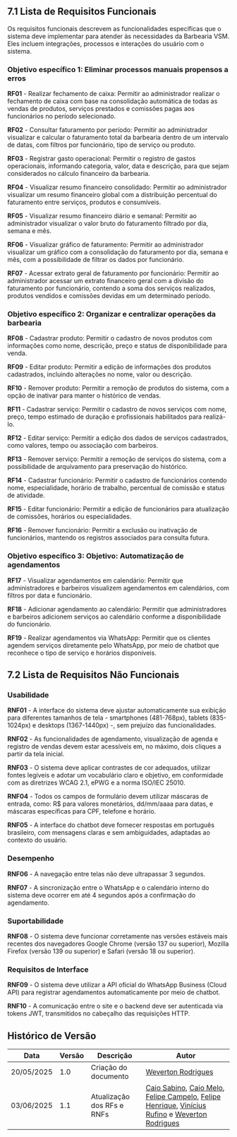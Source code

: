 ## 7.1 Lista de Requisitos Funcionais

Os requisitos funcionais descrevem as funcionalidades específicas que o sistema deve implementar para atender às necessidades da Barbearia VSM. Eles incluem integrações, processos e interações do usuário com o sistema.

### Objetivo específico 1: Eliminar processos manuais propensos a erros

**RF01** - Realizar fechamento de caixa: Permitir ao administrador realizar o fechamento de caixa com base na consolidação automática de todas as vendas de produtos, serviços prestados e comissões pagas aos funcionários no período selecionado.

**RF02** - Consultar faturamento por período: Permitir ao administrador visualizar e calcular o faturamento total da barbearia dentro de um intervalo de datas, com filtros por funcionário, tipo de serviço ou produto.

**RF03** - Registrar gasto operacional: Permitir o registro de gastos operacionais, informando categoria, valor, data e descrição, para que sejam considerados no cálculo financeiro da barbearia.

**RF04** - Visualizar resumo financeiro consolidado: Permitir ao administrador visualizar um resumo financeiro global com a distribuição percentual do faturamento entre serviços, produtos e consumíveis.

**RF05** - Visualizar resumo financeiro diário e semanal: Permitir ao administrador visualizar o valor bruto do faturamento filtrado por dia, semana e mês.

**RF06** - Visualizar gráfico de faturamento:  Permitir ao administrador visualizar um gráfico com a consolidação do faturamento por dia, semana e mês, com a possibilidade de filtrar os dados por funcionário.

**RF07** - Acessar extrato geral de faturamento por funcionário: Permitir ao administrador acessar um extrato financeiro geral com a divisão do faturamento por funcionário, contendo a soma dos serviços realizados, produtos vendidos e comissões devidas em um determinado período.

### Objetivo específico 2: Organizar e centralizar operações da barbearia

**RF08** - Cadastrar produto: Permitir o cadastro de novos produtos com informações como nome, descrição, preço e status de disponibilidade para venda.

**RF09** - Editar produto: Permitir a edição de informações dos produtos cadastrados, incluindo alterações no nome, valor ou descrição.

**RF10** - Remover produto: Permitir a remoção de produtos do sistema, com a opção de inativar para manter o histórico de vendas.

**RF11** - Cadastrar serviço: Permitir o cadastro de novos serviços com nome, preço, tempo estimado de duração e profissionais habilitados para realizá-lo.

**RF12** - Editar serviço: Permitir a edição dos dados de serviços cadastrados, como valores, tempo ou associação com barbeiros.

**RF13** - Remover serviço: Permitir a remoção de serviços do sistema, com a possibilidade de arquivamento para preservação do histórico.

**RF14** - Cadastrar funcionário: Permitir o cadastro de funcionários contendo nome, especialidade, horário de trabalho, percentual de comissão e status de atividade.

**RF15** - Editar funcionário: Permitir a edição de funcionários para atualização de comissões, horários ou especialidades.

**RF16** - Remover funcionário: Permitir a exclusão ou inativação de funcionários, mantendo os registros associados para consulta futura.

### Objetivo específico 3: Objetivo: Automatização de agendamentos

**RF17** - Visualizar agendamentos em calendário: Permitir que administradores e barbeiros visualizem agendamentos em calendários, com filtros por data e funcionário.

**RF18** - Adicionar agendamento ao calendário: Permitir que administradores e barbeiros adicionem serviços ao calendário conforme a disponibilidade do funcionário.

**RF19** - Realizar agendamentos via WhatsApp: Permitir que os clientes agendem serviços diretamente pelo WhatsApp, por meio de chatbot que reconhece o tipo de serviço e horários disponíveis.

## 7.2 Lista de Requisitos Não Funcionais

### Usabilidade

**RNF01** - A interface do sistema deve ajustar automaticamente sua exibição para diferentes tamanhos de tela - smartphones (481-768px), tablets (835-1024px) e desktops (1367-1440px) -, sem prejuízo das funcionalidades.

**RNF02** - As funcionalidades de agendamento, visualização de agenda e registro de vendas devem estar acessíveis em, no máximo, dois cliques a partir da tela inicial.

**RNF03** - O sistema deve aplicar contrastes de cor adequados, utilizar fontes legíveis e adotar um vocabulário claro e objetivo, em conformidade com as diretrizes WCAG 2.1, ePWG e a norma ISO/IEC 25010.

**RNF04** - Todos os campos de formulário devem utilizar máscaras de entrada, como: R$ para valores monetários, dd/mm/aaaa para datas, e máscaras específicas para CPF, telefone e horário.

**RNF05** - A interface do chatbot deve fornecer respostas em português brasileiro, com mensagens claras e sem ambiguidades, adaptadas ao contexto do usuário.

### Desempenho

**RNF06** - A navegação entre telas não deve ultrapassar 3 segundos.

**RNF07** - A sincronização entre o WhatsApp e o calendário interno do sistema deve ocorrer em até 4 segundos após a confirmação do agendamento.

### Suportabilidade

**RNF08** - O sistema deve funcionar corretamente nas versões estáveis mais recentes dos navegadores Google Chrome (versão 137 ou superior), Mozilla Firefox (versão 139 ou superior) e Safari (versão 18 ou superior).

### Requisitos de Interface

**RNF09** - O sistema deve utilizar a API oficial do WhatsApp Business (Cloud API) para registrar agendamentos automaticamente por meio de chatbot.

**RNF10** - A comunicação entre o site e o backend deve ser autenticada via tokens JWT, transmitidos no cabeçalho das requisições HTTP.

## Histórico de Versão

|Data|Versão|Descrição|Autor|
|---|---|---|---|
| 20/05/2025| 1.0 | Criação do documento | [Weverton Rodrigues](https://github.com/vevetin) |
| 03/06/2025 | 1.1 | Atualização dos RFs e RNFs |[Caio Sabino](https://github.com/caiomsabino), [Caio Melo](https://github.com/CaioMelo25), [Felipe Campelo](https://github.com/felipeacampelo), [Felipe Henrique](https://github.com/fhenrique77), [Vinícius Rufino](https://github.com/RufinoVfR) e [Weverton Rodrigues](https://github.com/vevetin)|